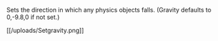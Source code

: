 Sets the direction in which any physics objects falls. (Gravity defaults to 0,-9.8,0 if not set.)

[[/uploads/Setgravity.png]]
